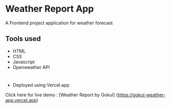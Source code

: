 
# Weather Report App

A Frontend project application for weather forecast

## Tools used

* HTML
* CSS
* Javascript
* Openweather API

#
* Deployed using Vercel.app

Click here for live demo : [Weather Report by Gokul] (https://gokul-weather-app.vercel.app)

#
